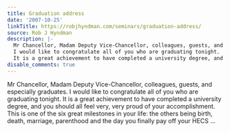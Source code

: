 ```yaml
---
title: Graduation address
date: '2007-10-25'
linkTitle: https://robjhyndman.com/seminars/graduation-address/
source: Rob J Hyndman
description: |-
  Mr Chancellor, Madam Deputy Vice-Chancellor, colleagues, guests, and especially graduates.
  I would like to congratulate all of you who are graduating tonight.
  It is a great achievement to have completed a university degree, and you should all feel very, very proud of your accomplishment. This is one of the six great milestones in your life: the others being birth, death, marriage, parenthood and the day you finally pay off your HECS ...
disable_comments: true
---
```

Mr Chancellor, Madam Deputy Vice-Chancellor, colleagues, guests, and especially graduates.
I would like to congratulate all of you who are graduating tonight.
It is a great achievement to have completed a university degree, and you should all feel very, very proud of your accomplishment. This is one of the six great milestones in your life: the others being birth, death, marriage, parenthood and the day you finally pay off your HECS ...